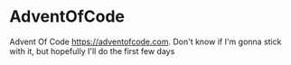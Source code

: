 # AdventOfCode
Advent Of Code  https://adventofcode.com. Don't know if I'm gonna stick with it, but hopefully I'll do the first few days
